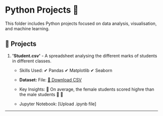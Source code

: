 # Python Projects 🐍

This folder includes Python projects focused on data analysis, visualisation, and machine learning.

## 🔹 Projects
1. **'Student.csv'** - A spreadsheet analysing the different marks of students in different classes. 

    - Skills Used:
     ✔ Pandas
     ✔ Matplotlib
     ✔ Seaborn
     
   - **Dataset:**  File: [📂 Download CSV](./student(in).csv)

   - Key Insights:
     🔹 On average, the female students scored highre than the male students
     🔹
     🔹
 
   - Jupyter Notebook: [Upload .ipynb file]

---

